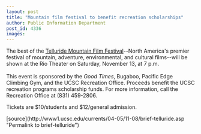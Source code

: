 ```yaml
---
layout: post
title: "Mountain film festival to benefit recreation scholarships"
author: Public Information Department
post_id: 4336
images:
---
```


<a name="content" id="content"></a>
<p>
  The best of the <a href="http://www.mountainfilm.org/">Telluride Mountain Film Festival</a>--North America's premier festival of mountain, adventure, environmental, and cultural films--will be shown at the Rio Theater on Saturday, November 13, at 7 p.m.<br>
  <br>
  This event is sponsored by the <i>Good Times</i>, Bugaboo, Pacific Edge Climbing Gym, and the UCSC Recreation Office. Proceeds benefit the UCSC recreation programs scholarship funds. For more information, call the Recreation Office at (831) 459-2806.
</p>
<p>
  Tickets are $10/students and $12/general admission.
</p>
<form>

</form>
<p>

</p>
[source](http://www1.ucsc.edu/currents/04-05/11-08/brief-telluride.asp "Permalink to brief-telluride")
